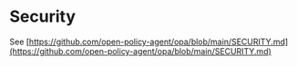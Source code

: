 # Security

See [https://github.com/open-policy-agent/opa/blob/main/SECURITY.md](https://github.com/open-policy-agent/opa/blob/main/SECURITY.md)
